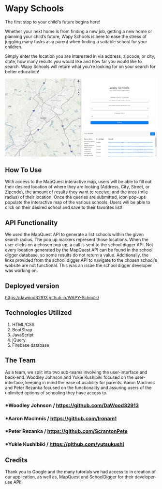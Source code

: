 # Wapy Schools

The first stop to your child's future begins here!

Whether your next home is from finding a new job, getting a new home or planning your child’s future, Wapy Schools is here to ease the stress of juggling many tasks as a parent when finding a suitable school for your children.

Simply enter the location you are interested in via address, zipcode, or city, state, how many results you would like and how far you would like to search. Wapy Schools will return what you're looking for on your search for better education!

![WAPY Schools homepage](/assets/css/images/wapy.png)

## How To Use

With access to the MapQuest interactive map, users will be able to fill out their desired location of where they are looking (Address, City, Street, or Zipcode), the amount of results they want to receive, and the area (mile radius) of their location. Once the queries are submitted, icon pop-ups populate the interactive map of the various schools. Users will be able to click on their desired school and save to their favorites list!

## API Functionality

We used the MapQuest API to generate a list schools within the given search radius. The pop up markers represent those locations. When the user clicks on a chosen pop up, a call is sent to the school digger API. Not every location generated by the MapQuest API can be found in the school digger database, so some results do not return a value. Additionally, the links provided from the school digger API to navigate to the chosen school's website are not functional. This was an issue the school digger developer was working on.

## Deployed version

https://dawood32913.github.io/WAPY-Schools/

## Technologies Utilized

1. HTML/CSS
2. BootStrap
3. JavaScript
4. jQuery
5. Firebase database

## The Team

As a team, we split into two sub-teams involving the user-interface and back-end. Woodley Johnson and Yukie Kushibiki focused on the user-interface, keeping in mind the ease of usability for parents. Aaron Maclnnis and Peter Rezanka focused on the functionality and assuring users of the unlimited options of schooling they have access to.

### *Woodley Johnson / https://github.com/DaWood32913
### *Aaron Maclnnis / https://github.com/Ironam1
### *Peter Rezanka / https://github.com/ScrantonPete
### *Yukie Kushibiki / https://github.com/yutsukushi

## Credits

Thank you to Google and the many tutorials we had access to in creation of our application, as well as, MapQuest and SchoolDigger for their developer-use API!
